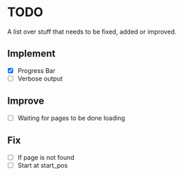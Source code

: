 # TODO
A list over stuff that needs to be fixed, added or improved.
## Implement
- [x] Progress Bar
- [ ] Verbose output

## Improve
- [ ] Waiting for pages to be done loading

## Fix
- [ ] If page is not found
- [ ] Start at start_pos